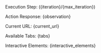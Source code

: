 <Observation>
Execution Step: ({iteration}/{max_iteration})

Action Response: {observation}

Current URL: {current_url}

Available Tabs:
{tabs}

Interactive Elements:
{interactive_elements}
</Observation>